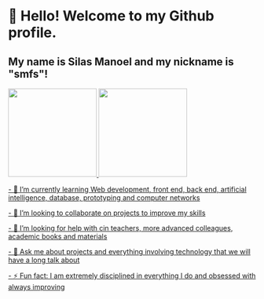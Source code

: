 # 👋 Hello! Welcome to my Github profile.
## My name is Silas Manoel and my nickname is "smfs"!

<div>
<a href="https://github.com/smfs18">
<img loading="lazy" height="180em" src="https://github-readme-stats.vercel.app/api/top-langs/?username=smfs18&layout=compact&langs_count=7&theme=dracula"/>
<img loading="lazy" height="180em" src="https://github-readme-stats.vercel.app/api?username=smfs18&show_icons=true&theme=dracula&include_all_commits=true&count_private=true"/>
</div>

<p>
  - 🌱 I’m currently learning Web development, front end, back end, artificial intelligence, database, prototyping and computer networks
</p><p>
  - 👯 I’m looking to collaborate on projects to improve my skills
</p><p>
  - 🤔 I’m looking for help with cin teachers, more advanced colleagues, academic books and materials
</p><p>
  - 💬 Ask me about projects and everything involving technology that we will have a long talk about
</p><p>
  - ⚡ Fun fact: I am extremely disciplined in everything I do and obsessed with always improving
</p>



